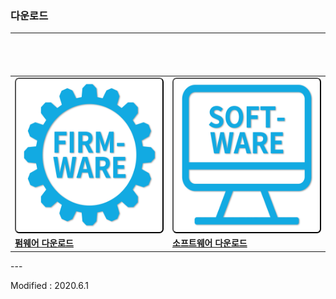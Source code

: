 ### 다운로드

---

<style>

</style>
<div align="center">
<table align="center" border=0>
    <div align="center" style="padding:20px 20px 20px 20px">
        <tr>
        <td>
            <button type="button" style="background:white; border-radius:0.5em;" onclick="window.open('http://dev.byrobot.co.kr/products/')"><img src="/assets/images/simple-icons/firmware_icon.png" alt="firmware download" height="240" width="240"></button>
        </td>
        <td>
            <button type="button" style="background:white; border-radius:0.5em;" onclick="window.open('https://byrobot.co.kr/page/?pid=software')"><img src="/assets/images/simple-icons/software_icon.png" alt="software download" height="240" width="240"></button>
        </td>
    </tr>
    <tr>
        <td>
            <a href="http://dev.byrobot.co.kr/products/"><b>펌웨어 다운로드</b></a>
        </td>
        <td>
            <a href="https://byrobot.co.kr/page/?pid=software"><b>소프트웨어 다운로드</b></a>
        </td>
    </tr>
</div>
</table>
</div>
---

Modified : 2020.6.1